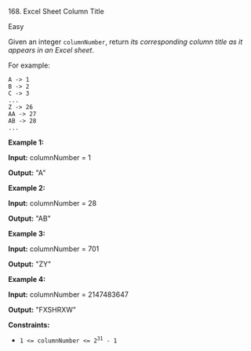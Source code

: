 ﻿168\. Excel Sheet Column Title

Easy

Given an integer `columnNumber`, return _its corresponding column title as it appears in an Excel sheet_.

For example:

    A -> 1
    B -> 2
    C -> 3
    ...
    Z -> 26
    AA -> 27
    AB -> 28
    ... 

**Example 1:**

**Input:** columnNumber = 1

**Output:** "A" 

**Example 2:**

**Input:** columnNumber = 28

**Output:** "AB" 

**Example 3:**

**Input:** columnNumber = 701

**Output:** "ZY" 

**Example 4:**

**Input:** columnNumber = 2147483647

**Output:** "FXSHRXW" 

**Constraints:**

*   <code>1 <= columnNumber <= 2<sup>31</sup> - 1</code>